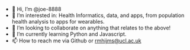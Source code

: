 - 👋 Hi, I’m @joe-8888
- 👀 I’m interested in:     Health Informatics, data, and apps, from population health analysis to apps for wearables.
- 💞️ I’m looking to collaborate on       anything that relates to the above!
- 🌱 I’m currently learning       Python and Javascript.
- 📫 How to reach me via Github or rmhijms@ucl.ac.uk





<!---
joe-8888/joe-8888 is a ✨ special ✨ repository because its `README.md` (this file) appears on your GitHub profile.
You can click the Preview link to take a look at your changes.
--->
